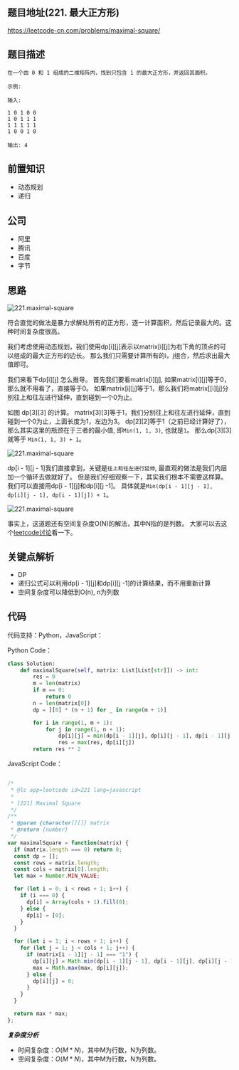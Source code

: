 
## 题目地址(221. 最大正方形)

https://leetcode-cn.com/problems/maximal-square/

## 题目描述


```
在一个由 0 和 1 组成的二维矩阵内，找到只包含 1 的最大正方形，并返回其面积。

示例:

输入: 

1 0 1 0 0
1 0 1 1 1
1 1 1 1 1
1 0 0 1 0

输出: 4

```

## 前置知识

- 动态规划
- 递归

## 公司

- 阿里
- 腾讯
- 百度
- 字节
  
## 思路

![221.maximal-square](https://tva1.sinaimg.cn/large/007S8ZIlly1ghludl52xfj30bo09vmxo.jpg)

符合直觉的做法是暴力求解处所有的正方形，逐一计算面积，然后记录最大的。这种时间复杂度很高。

我们考虑使用动态规划，我们使用dp[i][j]表示以matrix[i][j]为右下角的顶点的可以组成的最大正方形的边长。
那么我们只需要计算所有的i，j组合，然后求出最大值即可。

我们来看下dp[i][j] 怎么推导。 首先我们要看matrix[i][j], 如果matrix[i][j]等于0，那么就不用看了，直接等于0。
如果matrix[i][j]等于1，那么我们将matrix[[i][j]分别往上和往左进行延伸，直到碰到一个0为止。  

如图 dp[3][3] 的计算。 matrix[3][3]等于1，我们分别往上和往左进行延伸，直到碰到一个0为止，上面长度为1，左边为3。
dp[2][2]等于1（之前已经计算好了），那么其实这里的瓶颈在于三者的最小值, 即`Min(1, 1, 3)`, 也就是`1`。 那么dp[3][3] 就等于
`Min(1, 1, 3) + 1`。

![221.maximal-square](https://tva1.sinaimg.cn/large/007S8ZIlly1ghludlnra9j30an08xt96.jpg)

dp[i - 1][j - 1]我们直接拿到，关键是`往上和往左进行延伸`, 最直观的做法是我们内层加一个循环去做就好了。
但是我们仔细观察一下，其实我们根本不需要这样算。 我们可以直接用dp[i - 1][j]和dp[i][j -1]。
具体就是`Min(dp[i - 1][j - 1], dp[i][j - 1], dp[i - 1][j]) + 1`。

![221.maximal-square](https://tva1.sinaimg.cn/large/007S8ZIlly1ghludm7ilmj30a507sglz.jpg)

事实上，这道题还有空间复杂度O(N)的解法，其中N指的是列数。
大家可以去这个[leetcode讨论](https://leetcode.com/problems/maximal-square/discuss/61803/C%2B%2B-space-optimized-DP)看一下。
## 关键点解析

- DP
- 递归公式可以利用dp[i - 1][j]和dp[i][j -1]的计算结果，而不用重新计算
- 空间复杂度可以降低到O(n), n为列数

## 代码

代码支持：Python，JavaScript：

Python Code：

```python
class Solution:
    def maximalSquare(self, matrix: List[List[str]]) -> int:
        res = 0
        m = len(matrix)
        if m == 0:
            return 0
        n = len(matrix[0])
        dp = [[0] * (n + 1) for _ in range(m + 1)]

        for i in range(1, m + 1):
            for j in range(1, n + 1):
                dp[i][j] = min(dp[i - 1][j], dp[i][j - 1], dp[i - 1][j - 1]) + 1 if matrix[i - 1][j - 1] == "1" else 0
                res = max(res, dp[i][j])
        return res ** 2
```


JavaScript Code：

```js

/*
 * @lc app=leetcode id=221 lang=javascript
 *
 * [221] Maximal Square
 */
/**
 * @param {character[][]} matrix
 * @return {number}
 */
var maximalSquare = function(matrix) {
  if (matrix.length === 0) return 0;
  const dp = [];
  const rows = matrix.length;
  const cols = matrix[0].length;
  let max = Number.MIN_VALUE;

  for (let i = 0; i < rows + 1; i++) {
    if (i === 0) {
      dp[i] = Array(cols + 1).fill(0);
    } else {
      dp[i] = [0];
    }
  }

  for (let i = 1; i < rows + 1; i++) {
    for (let j = 1; j < cols + 1; j++) {
      if (matrix[i - 1][j - 1] === "1") {
        dp[i][j] = Math.min(dp[i - 1][j - 1], dp[i - 1][j], dp[i][j - 1]) + 1;
        max = Math.max(max, dp[i][j]);
      } else {
        dp[i][j] = 0;
      }
    }
  }

  return max * max;
};
```


***复杂度分析***

- 时间复杂度：$O(M * N)$，其中M为行数，N为列数。
- 空间复杂度：$O(M * N)$，其中M为行数，N为列数。
